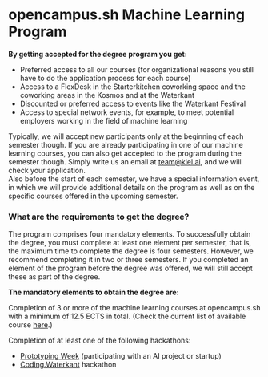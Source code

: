 # opencampus.sh Machine Learning Program



**By getting accepted for the degree program you get:**

* Preferred access to all our courses (for organizational reasons you still have to do the application process for each course)
* Access to a FlexDesk in the Starterkitchen coworking space and the coworking areas in the Kosmos and at the Waterkant
* Discounted or preferred access to events like the Waterkant Festival
* Access to special network events, for example, to meet potential employers working in the field of machine learning

Typically, we will accept new participants only at the beginning of each semester though. If you are already participating in one of our machine learning courses, you can also get accepted to the program during the semester though. Simply write us an email at [team@kiel.ai](mailto:team@kiel.ai), and we will check your application.\
Also before the start of each semester, we have a special information event, in which we will provide additional details on the program as well as on the specific courses offered in the upcoming semester.

### What are the requirements to get the degree?

The program comprises four mandatory elements. To successfully obtain the degree, you must complete at least one element per semester, that is, the maximum time to complete the degree is four semesters. However, we recommend completing it in two or three semesters. If you completed an element of the program before the degree was offered, we will still accept these as part of the degree.

&#x20;**The mandatory elements to obtain the degree are:**

Completion of 3 or more of the machine learning courses at opencampus.sh with a minimum of 12.5 ECTS in total. (Check the current list of available course [here](https://edu.opencampus.sh/course/158).)

Completion of at least one of the following hackathons:

* [Prototyping Week](https://starterkitchen.de/ptw/) (participating with an AI project or startup)
* [Coding.Waterkant](https://coding.waterkant.sh) hackathon

